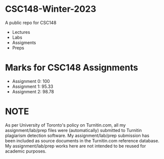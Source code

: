# CSC148-Winter-2023
A public repo for CSC148
- Lectures
- Labs
- Assigments
- Preps

# Marks for CSC148 Assignments
- Assignment 0: 100
- Assignment 1: 95.33
- Assignment 2: 98.78

# **NOTE**
As per University of Toronto's policy on Turnitin.com, all my assignment/lab/prep files were (automatically) submitted to Turnitin plagiarism detection software. My assignment/lab/prep submission has been included as source documents in the Turnitin.com reference database. My assignment/lab/prep works here are not intended to be reused for academic purposes.
